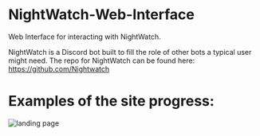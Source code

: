 # NightWatch-Web-Interface
Web Interface for interacting with NightWatch. 

NightWatch is a Discord bot built to fill the role of other bots a typical user might need. 
The repo for NightWatch can be found here: https://github.com/Nightwatch

# Examples of the site progress:

![landing page](https://i.imgur.com/PNfMx0G.jpg)
